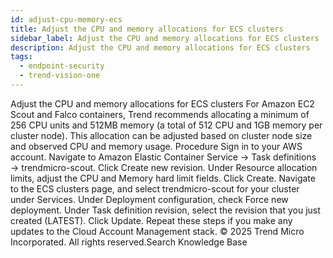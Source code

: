 ```yaml
---
id: adjust-cpu-memory-ecs
title: Adjust the CPU and memory allocations for ECS clusters
sidebar_label: Adjust the CPU and memory allocations for ECS clusters
description: Adjust the CPU and memory allocations for ECS clusters
tags:
  - endpoint-security
  - trend-vision-one
---
```


 Adjust the CPU and memory allocations for ECS clusters For Amazon EC2 Scout and Falco containers, Trend recommends allocating a minimum of 256 CPU units and 512MB memory (a total of 512 CPU and 1GB memory per cluster node). This allocation can be adjusted based on cluster node size and observed CPU and memory usage. Procedure Sign in to your AWS account. Navigate to Amazon Elastic Container Service → Task definitions → trendmicro-scout. Click Create new revision. Under Resource allocation limits, adjust the CPU and Memory hard limit fields. Click Create. Navigate to the ECS clusters page, and select trendmicro-scout for your cluster under Services. Under Deployment configuration, check Force new deployment. Under Task definition revision, select the revision that you just created (LATEST). Click Update. Repeat these steps if you make any updates to the Cloud Account Management stack. © 2025 Trend Micro Incorporated. All rights reserved.Search Knowledge Base